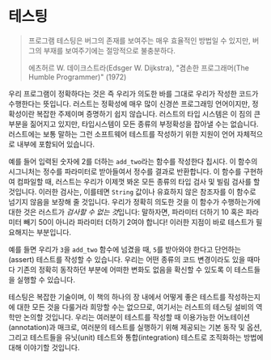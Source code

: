 # 테스팅

> 프로그램 테스팅은 버그의 존재를 보여주는 매우 효율적인 방법일 수 있지만, 버그의 부재를 보여주기에는
> 절망적으로 불충분하다.
>
> 에츠허르 W. 데이크스트라(Edsger W. Dijkstra),
> "겸손한 프로그래머(The Humble Programmer)" (1972)

우리 프로그램이 정확하다는 것은 즉 우리가 의도한 바를 그대로 우리가 작성한 코드가 수행한다는 뜻입니다.
러스트는 정확성에 매우 많이 신경쓴 프로그래밍 언어이지만, 정확성이란 복잡한 주제이며 증명하기 쉽지
않습니다. 러스트의 타입 시스템은 이 짐의 큰 부분을 짊어지고 있지만, 타입시스템이 모든 종류의
부정확성을 잡아낼 수는 없습니다. 러스트에는 보통 말하는 그런 소프트웨어 테스트를 작성하기 위한
지원이 언어 자체적으로 내부에 포함되어 있습니다.

예를 들어 입력된 숫자에 2를 더하는 `add_two`라는 함수를 작성한다 칩시다. 이 함수의 시그니처는
정수를 파라미터로 받아들여서 정수를 결과로 반환합니다. 이 함수를 구현하여 컴파일할 때, 러스트는
우리가 이제껏 봐온 모든 종류의 타입 검사 및 빌림 검사를 할 것입니다. 이러한 검사는, 이를테면
`String` 값이나 유효하지 않은 참조자를 이 함수로 넘기지 않음을 보장해 줄 것입니다.
우리가 정확히 의도한 것을 이 함수가 수행하는가에 대한 것은 러스트가 *검사할 수 없는 것*입니다:
말하자면, 파라미터 더하기 10 혹은 파라미터 빼기 50이 아니라 파라미터 더하기 2여야 합니다!
이러한 지점이 바로 테스트가 필요해지는 부분입니다.

예를 들면 우리가 `3`을 `add_two` 함수에 넘겼을 때, `5`를 받아와야 한다고 단언하는(assert)
테스트를 작성할 수 있습니다. 우리는 어떤 종류의 코드 변경이라도 있을 때마다 기존의 정확히 동작하던
부분에 어떠한 변화도 없음을 확신할 수 있도록 이 테스트들을 실행할 수 있습니다.

테스팅은 복잡한 기술이며, 이 책의 하나의 장 내에서 어떻게 좋은 테스트를 작성하는지에 대한 모든 것을
다룰거라 희망할 수는 없으므로, 여기서는 러스트의 테스팅 설비의 역학만 논의할 것입니다. 우리는
여러분이 테스트를 작성할 때 이용가능한 어노테이션(annotation)과 매크로, 여러분의 테스트를 실행하기
위해 제공되는 기본 동작 및 옵션, 그리고 테스트들을 유닛(unit) 테스트와 통합(integration) 테스트로
조직화하는 방법에 대해 이야기할 것입니다.